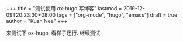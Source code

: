 +++
title = "测试使用 ox-hugo 写博客"
lastmod = 2019-12-09T20:23:30+08:00
tags = ["org-mode", "hugo", "emacs"]
draft = true
author = "Kush Nee"
+++

来测试下 ox-hugo, 看样子还行. 继续测试
